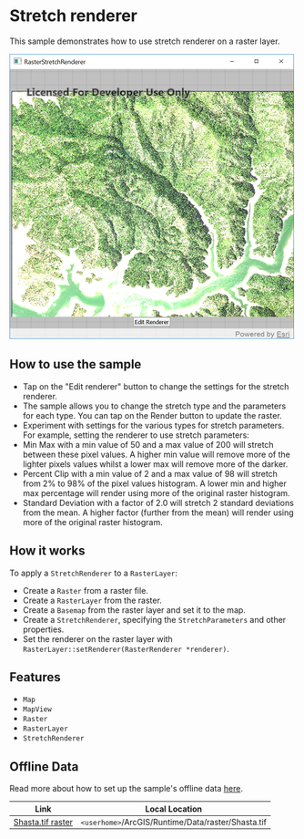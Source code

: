 # Stretch renderer

This sample demonstrates how to use stretch renderer on a raster layer.

![](screenshot.png)

## How to use the sample
- Tap on the "Edit renderer" button to change the settings for the stretch renderer.
- The sample allows you to change the stretch type and the parameters for each type. You can tap on the Render button to update the raster.
- Experiment with settings for the various types for stretch parameters. For example, setting the renderer to use stretch parameters:
 - Min Max with a min value of 50 and a max value of 200 will stretch between these pixel values. A higher min value will remove more of the lighter pixels values whilst a lower max will remove more of the darker.
 - Percent Clip with a min value of 2 and a max value of 98 will stretch from 2% to 98% of the pixel values histogram. A lower min and higher max percentage will render using more of the original raster histogram.
 - Standard Deviation with a factor of 2.0 will stretch 2 standard deviations from the mean. A higher factor (further from the mean) will render using more of the original raster histogram.

## How it works
To apply a `StretchRenderer` to a `RasterLayer`:

- Create a `Raster` from a raster file.
- Create a `RasterLayer` from the raster.
- Create a `Basemap` from the raster layer and set it to the map.
- Create a `StretchRenderer`, specifying the `StretchParameters` and other properties.
- Set the renderer on the raster layer with `RasterLayer::setRenderer(RasterRenderer *renderer)`.

## Features
- `Map`
- `MapView`
- `Raster`
- `RasterLayer`
- `StretchRenderer`

## Offline Data
Read more about how to set up the sample's offline data [here](http://links.esri.com/ArcGISRuntimeQtSamples).

Link | Local Location
---------|-------|
|[Shasta.tif raster](https://www.arcgis.com/home/item.html?id=c669445e6cb4490b8306f0c170a9cbb1)| `<userhome>`/ArcGIS/Runtime/Data/raster/Shasta.tif |
